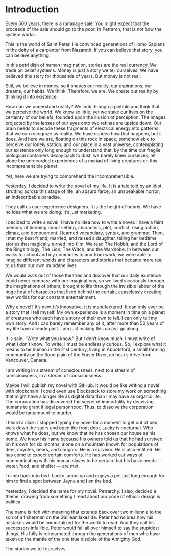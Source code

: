 # Introduction

Every 500 years, there is a rummage sale. You might expect that the proceeds of
the sale should go to the poor. In Petrarch, that is not how the system works.

This is the world of Saint Peter. He convinced generations of Homo Sapiens in
the deity of a carpenter from Nazareth. If you can believe that story, you can
believe anything.

In this petri dish of human imagination, stories are the real currency. We trade
on belief systems. Money is just a story we tell ourselves. We have believed
this story for thousands of years. But money is not real.

Still, we believe in money, so it shapes our reality, our aspirations, our
dreams, our habits. We think. Therefore, we are. We create our reality by
thinking it into existence.

How can we understand reality? We look through a pinhole and think that we
perceive the world. We know so little, yet we stake our lives on the certainty
of our beliefs, founded upon the illusion of perception. The images projected by
the lenses of our eyes onto two retinas are upside down. Our brain needs to
decode these fragments of electrical energy into patterns that we can recognize
as reality. We have no idea how that happens, but it does. And here we are,
floating on this rock in space, somehow able to perceive our lonely station, and
our place in a vast universe, contemplating our existence only long enough to
understand that, by the time our fragile biological containers decay back to
dust, we barely knew ourselves, let alone the unrecorded experiences of a myriad
of living creatures on this incomprehensible planet.

Yet, here we are trying to comprehend the incomprehensible.

Yesterday, I decided to write the novel of my life. It is a tale told by an
idiot, strutting across this stage of life, an absurd farce, an unspeakable
horror, an indescribable paradise.

They call us user experience designers. It is the height of hubris. We have no
idea what we are doing. It’s just marketing.

I decided to write a novel. I have no idea how to write a novel. I have a faint
memory of learning about setting, characters, plot, conflict, rising action,
climax, and denouement. I learned vocabulary, syntax, and grammar. Then, I met
my best friend, married, and raised a daughter, telling her bedtime stories that
magically turned into film. We read The Hobbit, and the Lord of the Rings
trilogy, The Lion, The Witch, and the Wardrobe. In between our walks to school
and my commutes to and from work, we were able to imagine different worlds and
characters and stories that became more real to us than our own mundane lives.

We would walk out of those theatres and discover that our daily existence could
never compare with our imaginations, so we lived vicariously through the
imaginations of others, brought to life through the invisible labour of the huge
host of characters that lived behind the curtain, ceaselessly creating new
worlds for our constant entertainment.

Why a novel? It’s new. It’s innovative. It is manufactured. It can only ever be
a story that I tell myself. My own experience is a moment in time on a planet of
creatures who each have a story of their own to tell. I can only tell my own
story. And I can barely remember any of it, after more than 50 years of my life
have already past. I am just making this up as I go along.

It is said, “Write what you know.” But I don’t know much. I must write of what I
don’t know. To write, I must be endlessly curious. So, I explore what it means
to be human in the 21st century, living in Abbotsford, a small farming community
on the flood plain of the Fraser River, an hour’s drive from Vancouver, Canada.

I am writing in a stream of consciousness, next to a stream of consciousness, in
a stream of consciousness.

Maybe I will publish my novel with GitHub. It would be like writing a novel with
blockchain. I could even use Blockstack to store my work on something that might
have a longer life as digital data than I may have as organic life. The
corporation has discovered the secret of immortality by deceiving humans to
grant it legal personhood. Thus, to dissolve the corporation would be tantamount
to murder.

I heard a click. I stopped typing my novel for a moment to get out of bed, walk
down the stairs and open the front door. Lucky is nocturnal. Who knows what he
does, but we know that he has chosen our house as his home. We know his name
because his owners told us that he had survived on his own for six months, alone
on a mountain known for populations of deer, coyotes, bears, and cougars. He is
a survivor. He is also entitled. He has come to expect certain comforts. He has
worked out ways of communicating with his human slaves to be certain that his
basic needs — water, food, and shelter — are met.

I climb back into bed. Lucky jumps up and enjoys a pet just long enough for him
to find a spot between Jayne and I on the bed.

Yesterday, I decided the name for my novel: Petrarchy. I also, decided a theme,
drawing from something I read about our code of ethics: design is political.

The name is rich with meaning that extends back over two millennia to the son of
a fisherman on the Galilean lakeside. Peter had no idea how his mistakes would
be immortalized for the world to read. And they call his successors infallible.
Peter would fall all over himself to say the stupidest things. His folly is
reincarnated through the generations of men who have taken up the mantle of the
one true disciple of the Almighty God.

The stories we tell ourselves.
